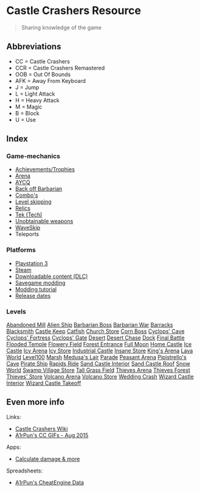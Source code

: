 # Castle Crashers Resource

> Sharing knowledge of the game

## Abbreviations

- CC = Castle Crashers
- CCR = Castle Crashers Remastered
- OOB = Out Of Bounds
- AFK = Away From Keyboard
- J = Jump
- L = Light Attack
- H = Heavy Attack
- M = Magic
- B = Block
- U = Use

## Index

### Game-mechanics

- [Achievements/Trophies](/Mechanics/Achievements.md)
- [Arena](/Mechanics/Arena.md)
- [AYCQ](/Mechanics/AYCQ.md)
- [Back off Barbarian](/Mechanics/BackOffBarbarian.md)
- [Combo's](/Mechanics/Combos.md)
- [Level skipping](/Mechanics/LevelSkip.md)
- [Relics](/Mechanics/Relics.md)
- [Tek (Tech)](/Mechanics/Tek.md)
- [Unobtainable weapons](/Mechanics/UnobtainableWeapons.md)
- [WaveSkip](/Mechanics/WaveSkip.md)
- Teleports

### Platforms

- [Playstation 3](/Platforms/Playstation3.md)
- [Steam](/Platforms/Steam.md)
- [Downloadable content (DLC)](/Platforms/DLC.md)
- [Savegame modding](/Platforms/Mods.md)
- [Modding tutorial](/Platforms/ModTutorial.md)
- [Release dates](/Platforms/ReleaseDates.md)

### Levels

[Abandoned Mill](/Levels/AbandonedMill.md)
[Alien Ship](/Levels/AlienShip.md)
[Barbarian Boss](/Levels/BarbarianBoss.md)
[Barbarian War](/Levels/BarbarianWar.md)
[Barracks](/Levels/Barracks.md)
[Blacksmith](/Levels/Blacksmith.md)
[Castle Keep](/Levels/CastleKeep.md)
[Catfish](/Levels/Catfish.md)
[Church Store](/Levels/Stores.md)
[Corn Boss](/Levels/CornBoss.md)
[Cyclops' Cave](/Levels/CyclopsCave.md)
[Cyclops' Fortress](/Levels/CyclopsFortress.md)
[Cyclops' Gate](/Levels/CyclopsGate.md)
[Desert](/Levels/Desert.md)
[Desert Chase](/Levels/DesertChase.md)
[Dock](/Levels/Dock.md)
[Final Battle](/Levels/FinalBattle.md)
[Flooded Temple](/Levels/FloodedTemple.md)
[Flowery Field](/Levels/FloweryField.md)
[Forest Entrance](/Levels/ForestEntrance.md)
[Full Moon](/Levels/FullMoon.md)
[Home Castle](/Levels/HomeCastle.md)
[Ice Castle](/Levels/IceCastle.md)
[Icy Arena](/Levels/Arenas.md)
[Icy Store](/Levels/Stores.md)
[Industrial Castle](/Levels/IndustrialCastle.md)
[Insane Store](/Levels/Stores.md)
[King's Arena](/Levels/Arenas.md)
[Lava World](/Levels/LavaWorld.md)
[Level100](/Levels/Level100.md)
[Marsh](/Levels/Marsh.md)
[Medusa's Lair](/Levels/Medusa.md)
[Parade](/Levels/Parade.md)
[Peasant Arena](/Levels/Arenas.md)
[Pipistrello's Cave](/Levels/Pipistrello.md)
[Pirate Ship](/Levels/PirateShip.md)
[Rapids Ride](/Levels/RapidsRide.md)
[Sand Castle Interior](/Levels/SandCastleInterior.md)
[Sand Castle Roof](/Levels/SandCastleRoof.md)
[Snow World](/Levels/SnowWorld.md)
[Swamp Village Store](/Levels/Stores.md)
[Tall Grass Field](/Levels/TallGrassField.md)
[Thieves Arena](/Levels/Arenas.md)
[Thieves Forest](/Levels/ThievesForest.md)
[Thieves' Store](/Levels/Stores.md)
[Volcano Arena](/Levels/Arenas.md)
[Volcano Store](/Levels/Stores.md)
[Wedding Crash](/Levels/WeddingCrash.md)
[Wizard Castle Interior](/Levels/WizardCastleInterior.md)
[Wizard Castle Takeoff](/Levels/WizardCastleTakeoff.md)

## Even more info

Links:

- [Castle Crashers Wiki](https://castlecrashers.fandom.com)
- [A1rPun's CC GIFs - Aug 2015](https://gfycat.com/@a1rpun)

Apps:

- [Calculate damage & more](https://github.com/A1rPun/castle-crashers-stats#readme)

Spreadsheets:

- [A1rPun's CheatEngine Data](https://docs.google.com/spreadsheets/d/1vsrf9KrzcrKVIjyHcOtaErx58amaT5JZy50lexA6_F4/edit?usp=sharing)
